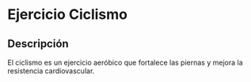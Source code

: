 # Ejercicio Ciclismo
## Descripción
El ciclismo es un ejercicio aeróbico que fortalece las piernas y mejora la resistencia cardiovascular.